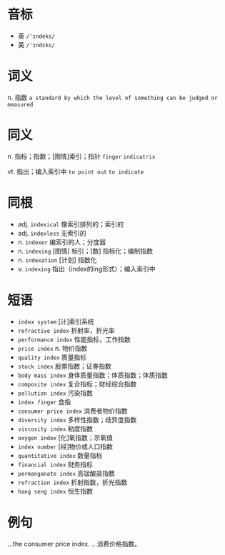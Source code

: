 # 音标

- 英 `/'ɪndeks/`
- 美 `/'ɪndɛks/`

# 词义

n. 指数
`a standard by which the level of something can be judged or measured`

# 同义

n. 指标；指数；[图情]索引；指针
`finger` `indicatrix`

vt. 指出；编入索引中
`to point out` `to indicate`

# 同根

- adj. `indexical` 像索引排列的；索引的
- adj. `indexless` 无索引的
- n. `indexer` 编索引的人；分度器
- n. `indexing` [图情] 标引；[数] 指标化；编制指数
- n. `indexation` [计划] 指数化
- v. `indexing` 指出（index的ing形式）；编入索引中

# 短语

- `index system` [计]索引系统
- `refractive index` 折射率，折光率
- `performance index` 性能指标，工作指数
- `price index` n. 物价指数
- `quality index` 质量指标
- `stock index` 股票指数；证券指数
- `body mass index` 身体质量指数；体质指数；体质指数
- `composite index` 复合指标；财经综合指数
- `pollution index` 污染指数
- `index finger` 食指
- `consumer price index` 消费者物价指数
- `diversity index` 多样性指数；歧异度指数
- `viscosity index` 粘度指数
- `oxygen index` [化]氧指数；示氧值
- `index number` [经]物价或人口指数
- `quantitative index` 数量指标
- `financial index` 财务指标
- `permanganate index` 高锰酸盐指数
- `refraction index` 折射指数，折光指数
- `hang seng index` 恒生指数

# 例句

...the consumer price index.
…消费价格指数。


